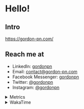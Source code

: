 # Hello!

## Intro

<https://gordon-pn.com/>

## Reach me at

- LinkedIn: [gordonpn](https://www.linkedin.com/in/gordonpn/)
- Email: [contact@gordon-pn.com](mailto:contact@gordon-pn.com)
- Facebook Messenger: [gordonpn](https://www.messenger.com/t/Gordonpn)
- Twitter: [@gordonpn](https://twitter.com/Gordonpn)
- Instagram: [@gordonpn](https://www.instagram.com/gordonpn/)

<details>
  <summary>Metrics</summary>

  <img align="center" src="https://github.com/gordonpn/gordonpn/blob/master/github-metrics.svg" alt="GitHub Metrics">

</details>

<details>
  <summary>WakaTime</summary>

  <!--START_SECTION:waka-->
📊 **This Week I Spent My Time On** 

```text
💬 Programming Languages: 
Java                     15 hrs 53 mins      ████████████░░░░░░░░░░░░░   48.88 % 
Other                    8 hrs 56 mins       ███████░░░░░░░░░░░░░░░░░░   27.47 % 
JSON                     3 hrs 8 mins        ██░░░░░░░░░░░░░░░░░░░░░░░   09.67 % 
Text                     1 hr 50 mins        █░░░░░░░░░░░░░░░░░░░░░░░░   05.68 % 
Bash                     1 hr 26 mins        █░░░░░░░░░░░░░░░░░░░░░░░░   04.45 % 

🔥 Editors: 
Chrome                   18 hrs 53 mins      ███████████████░░░░░░░░░░   58.09 % 
IntelliJ IDEA            4 hrs 12 mins       ███░░░░░░░░░░░░░░░░░░░░░░   12.95 % 
iTerm2                   3 hrs 40 mins       ███░░░░░░░░░░░░░░░░░░░░░░   11.28 % 
Slack                    2 hrs 48 mins       ██░░░░░░░░░░░░░░░░░░░░░░░   08.64 % 
VS Code                  42 mins             █░░░░░░░░░░░░░░░░░░░░░░░░   02.19 % 
```


 Last Updated on 28/03/2025 16:27:46 UTC
<!--END_SECTION:waka-->
</details>
